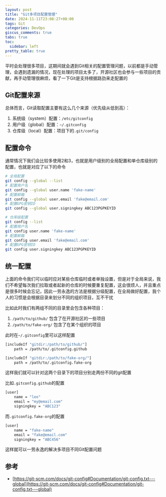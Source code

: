 ```yaml
---
layout: post
title: "Git多项目配置管理"
date: 2024-11-11T23:08:27+08:00
tags: Git
categories: DevOps
giscus_comments: true
tabs: true
toc:
  sidebar: left
pretty_table: true
---
```


平时会处理很多项目，这期间就会遇到Git相关的配置管理问题，以前都是手动管理，会遇到遗漏的情况，现在处理的项目太多了，开源社区也会参与一些项目的贡献，再手动管理很麻烦，看了一下Git是支持根据路劲来走配置的

## Git配置来源

总体而言，Git读取配置主要有这么几个来源（优先级从低到高）：

1. 系统级（system）配置：`/etc/gitconfig`
2. 用户级（global）配置：`~/.gitconfig`
3. 仓库级（local）配置：项目下的`.git/config`

## 配置命令

通常情况下我们会比较多使用2和3，也就是用户级别的全局配置和单仓库级别的配置，也就是对应了以下的命令

```bash
# 全局配置
git config --global --list
# 配置用户名
git config --global user.name 'fake-name'
# 配置邮箱
git config --global user.email 'fake@email.com'
# 配置GPG密钥ID
git config --global user.signingkey ABC123PGPKEYID

# 仓库级配置
git config --list
# 配置用户名
git config user.name 'fake-name'
# 配置邮箱
git config user.email 'fake@email.com'
# 配置GPG密钥ID
git config user.signingkey ABC123PGPKEYID
```

## 统一配置

上面的命令我们可以临时应对某些仓库临时或者单独设置，但是对于全局来说，我们不希望每次我们拉取或者起新的仓库的时候要重复配置，这会很烦人，并且重点是很多时候会忘记，因此一劳永逸的方法是根据分级配置，在全局做好配置，我个人的习惯是会根据目录来划分不同的组织项目，互不干扰

比如此时我们有两组不同的目录里会包含各种项目：

1. `/path/to/github/` 包含了在开源社区的一些项目
2. `/path/to/fake-org/` 包含了在某个组织的项目

此时在`~/.gitconfig`里可以这样配置

```bash
[includeIf "gitdir:/path/to/github/"]
    path = /path/to/.gitconfig.github

[includeIf "gitdir:/path/to/fake-org/"]
    path = /path/to/.gitconfig.fake-org
```

这样我们就可以针对这两个目录下的项目分别走两份不同的git配置

比如`.gitconfig.github`的配置

```bash
[user]
    name = "leo"
    email = "my@email.com"
    signingkey = "ABC123"
```

而`.gitconfig.fake-org`的配置

```bash
[user]
    name = "fake-name"
    email = "fake@email.com"
    signingkey = "ABC456"
```

这样就可以一劳永逸的解决多项目不同Git配置问题

## 参考

- [https://git-scm.com/docs/git-config#Documentation/git-config.txt---global](https://git-scm.com/docs/git-config#Documentation/git-config.txt---global)

